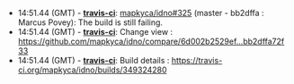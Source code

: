 * <a id="14:51.44">14:51.44 (GMT)</a> - __[travis-ci](https://github.com/travis-ci)__: <a href="https://github.com/mapkyca/idno/issues/325">mapkyca/idno#325</a> (master - bb2dffa : Marcus Povey): The build is still failing.
* <a id="14:51.44">14:51.44 (GMT)</a> - __[travis-ci](https://github.com/travis-ci)__: Change view : https://github.com/mapkyca/idno/compare/6d002b2529ef...bb2dffa72f33
* <a id="14:51.44">14:51.44 (GMT)</a> - __[travis-ci](https://github.com/travis-ci)__: Build details : https://travis-ci.org/mapkyca/idno/builds/349324280
